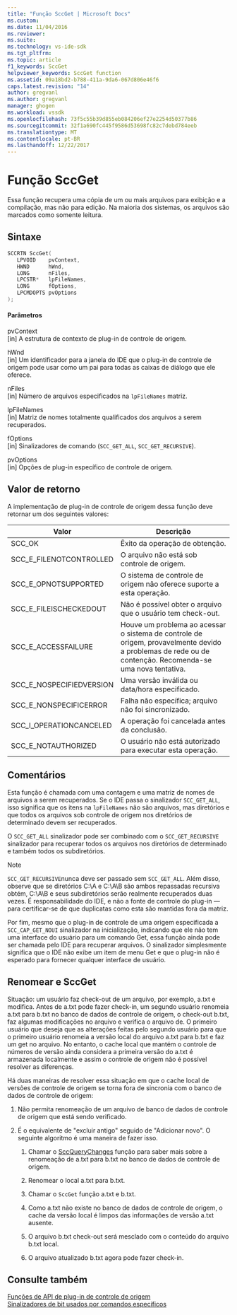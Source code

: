 ```yaml
---
title: "Função SccGet | Microsoft Docs"
ms.custom: 
ms.date: 11/04/2016
ms.reviewer: 
ms.suite: 
ms.technology: vs-ide-sdk
ms.tgt_pltfrm: 
ms.topic: article
f1_keywords: SccGet
helpviewer_keywords: SccGet function
ms.assetid: 09a18bd2-b788-411a-9da6-067d806e46f6
caps.latest.revision: "14"
author: gregvanl
ms.author: gregvanl
manager: ghogen
ms.workload: vssdk
ms.openlocfilehash: 73f5c55b39d855eb084206ef27e2254d50377b86
ms.sourcegitcommit: 32f1a690fc445f9586d53698fc82c7debd784eeb
ms.translationtype: MT
ms.contentlocale: pt-BR
ms.lasthandoff: 12/22/2017
---
```

# <a name="sccget-function"></a>Função SccGet
Essa função recupera uma cópia de um ou mais arquivos para exibição e a compilação, mas não para edição. Na maioria dos sistemas, os arquivos são marcados como somente leitura.  
  
## <a name="syntax"></a>Sintaxe  
  
```cpp  
SCCRTN SccGet(  
   LPVOID    pvContext,  
   HWND      hWnd,  
   LONG      nFiles,  
   LPCSTR*   lpFileNames,  
   LONG      fOptions,  
   LPCMDOPTS pvOptions  
);  
```  
  
#### <a name="parameters"></a>Parâmetros  
 pvContext  
 [in] A estrutura de contexto de plug-in de controle de origem.  
  
 hWnd  
 [in] Um identificador para a janela do IDE que o plug-in de controle de origem pode usar como um pai para todas as caixas de diálogo que ele oferece.  
  
 nFiles  
 [in] Número de arquivos especificados na `lpFileNames` matriz.  
  
 lpFileNames  
 [in] Matriz de nomes totalmente qualificados dos arquivos a serem recuperados.  
  
 fOptions  
 [in] Sinalizadores de comando (`SCC_GET_ALL`, `SCC_GET_RECURSIVE`).  
  
 pvOptions  
 [in] Opções de plug-in específico de controle de origem.  
  
## <a name="return-value"></a>Valor de retorno  
 A implementação de plug-in de controle de origem dessa função deve retornar um dos seguintes valores:  
  
|Valor|Descrição|  
|-----------|-----------------|  
|SCC_OK|Êxito da operação de obtenção.|  
|SCC_E_FILENOTCONTROLLED|O arquivo não está sob controle de origem.|  
|SCC_E_OPNOTSUPPORTED|O sistema de controle de origem não oferece suporte a esta operação.|  
|SCC_E_FILEISCHECKEDOUT|Não é possível obter o arquivo que o usuário tem check-out.|  
|SCC_E_ACCESSFAILURE|Houve um problema ao acessar o sistema de controle de origem, provavelmente devido a problemas de rede ou de contenção. Recomenda-se uma nova tentativa.|  
|SCC_E_NOSPECIFIEDVERSION|Uma versão inválida ou data/hora especificado.|  
|SCC_E_NONSPECIFICERROR|Falha não específica; arquivo não foi sincronizado.|  
|SCC_I_OPERATIONCANCELED|A operação foi cancelada antes da conclusão.|  
|SCC_E_NOTAUTHORIZED|O usuário não está autorizado para executar esta operação.|  
  
## <a name="remarks"></a>Comentários  
 Esta função é chamada com uma contagem e uma matriz de nomes de arquivos a serem recuperados. Se o IDE passa o sinalizador `SCC_GET_ALL`, isso significa que os itens na `lpFileNames` não são arquivos, mas diretórios e que todos os arquivos sob controle de origem nos diretórios de determinado devem ser recuperados.  
  
 O `SCC_GET_ALL` sinalizador pode ser combinado com o `SCC_GET_RECURSIVE` sinalizador para recuperar todos os arquivos nos diretórios de determinado e também todos os subdiretórios.  
  
> [!NOTE]
>  `SCC_GET_RECURSIVE`nunca deve ser passado sem `SCC_GET_ALL`. Além disso, observe que se diretórios C:\A e C:\A\B são ambos repassadas recursiva obtém, C:\A\B e seus subdiretórios serão realmente recuperados duas vezes. É responsabilidade do IDE, e não a fonte de controle do plug-in — para certificar-se de que duplicatas como esta são mantidas fora da matriz.  
  
 Por fim, mesmo que o plug-in de controle de uma origem especificada a `SCC_CAP_GET_NOUI` sinalizador na inicialização, indicando que ele não tem uma interface do usuário para um comando Get, essa função ainda pode ser chamada pelo IDE para recuperar arquivos. O sinalizador simplesmente significa que o IDE não exibe um item de menu Get e que o plug-in não é esperado para fornecer qualquer interface de usuário.  
  
## <a name="renaming-and-sccget"></a>Renomear e SccGet  
 Situação: um usuário faz check-out de um arquivo, por exemplo, a.txt e modifica. Antes de a.txt pode fazer check-in, um segundo usuário renomeia a.txt para b.txt no banco de dados de controle de origem, o check-out b.txt, faz algumas modificações no arquivo e verifica o arquivo de. O primeiro usuário que deseja que as alterações feitas pelo segundo usuário para que o primeiro usuário renomeia a versão local do arquivo a.txt para b.txt e faz um get no arquivo. No entanto, o cache local que mantém o controle de números de versão ainda considera a primeira versão do a.txt é armazenada localmente e assim o controle de origem não é possível resolver as diferenças.  
  
 Há duas maneiras de resolver essa situação em que o cache local de versões de controle de origem se torna fora de sincronia com o banco de dados de controle de origem:  
  
1.  Não permita renomeação de um arquivo de banco de dados de controle de origem que está sendo verificado.  
  
2.  É o equivalente de "excluir antigo" seguido de "Adicionar novo". O seguinte algoritmo é uma maneira de fazer isso.  
  
    1.  Chamar o [SccQueryChanges](../extensibility/sccquerychanges-function.md) função para saber mais sobre a renomeação de a.txt para b.txt no banco de dados de controle de origem.  
  
    2.  Renomear o local a.txt para b.txt.  
  
    3.  Chamar o `SccGet` função a.txt e b.txt.  
  
    4.  Como a.txt não existe no banco de dados de controle de origem, o cache da versão local é limpos das informações de versão a.txt ausente.  
  
    5.  O arquivo b.txt check-out será mesclado com o conteúdo do arquivo b.txt local.  
  
    6.  O arquivo atualizado b.txt agora pode fazer check-in.  
  
## <a name="see-also"></a>Consulte também  
 [Funções de API de plug-in de controle de origem](../extensibility/source-control-plug-in-api-functions.md)   
 [Sinalizadores de bit usados por comandos específicos](../extensibility/bitflags-used-by-specific-commands.md)